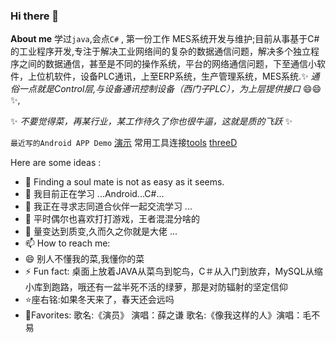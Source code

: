 ### Hi there 👋


**About me** 学过`java`,会点`C#` , 第一份工作 MES系统开发与维护;目前从事基于C#的工业程序开发,专注于解决工业网络间的复杂的数据通信问题，解决多个独立程序之间的数据通信，甚至是不同的操作系统，平台的网络通信问题，下至通信小软件，上位机软件，设备PLC通讯，上至ERP系统，生产管理系统，MES系统.✨ _通俗一点就是Control层,与设备通讯控制设备（西门子PLC），为上层提供接口_ 😄😄✨,

✨ _不要觉得菜，再某行业，某工作待久了你也很牛逼，这就是质的飞跃_ ✨

`最近写的Android APP Demo` [演示](https://github.com/FYG1998/The) 
常用工具连接[tools](https://github.com/FYG1998.github.io/indextools.html)
[threeD](https://github.com/FYG1998.github.io/threeworld.html)

Here are some ideas :

- 🔭 Finding a soul mate is not as easy as it seems. 
- 🌱 我目前正在学习 ...Android...C#...
- 👯 我正在寻求志同道合伙伴一起交流学习 ...
- 🤔 平时偶尔也喜欢打打游戏，王者混混分啥的
- 💬 量变达到质变,久而久之你就是大佬 ...
- 📫 How to reach me: 
- 😄 别人不懂我的菜,我懂你的菜
- ⚡ Fun fact: 桌面上放着JAVA从菜鸟到鸵鸟，C＃从入门到放弃，MySQL从缩小库到跑路，哦还有一盆半死不活的绿萝，那是对防辐射的坚定信仰
- ⭐座右铭:如果冬天来了，春天还会远吗
- 🎵Favorites: 歌名:《演员》 演唱：薛之谦  歌名:《像我这样的人》演唱：毛不易

